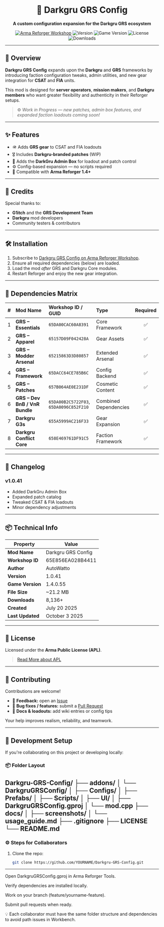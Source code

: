 <div align="center">

# 🦅 Darkgru GRS Config  
**A custom configuration expansion for the Darkgru GRS ecosystem**

[![Arma Reforger Workshop](https://img.shields.io/badge/Arma_Reforger-Workshop-1a1a1a?logo=arma&logoColor=white)](https://reforger.armaplatform.com/workshop/65E856EA028B4411-DarkgruGRSConfig)
![Version](https://img.shields.io/badge/Version-VERSION_PLACEHOLDER-blue)
![Game Version](https://img.shields.io/badge/Reforger_Compatibility-GAMEVERSION_PLACEHOLDER-green)
![License](https://img.shields.io/badge/License-APL-lightgrey)
![Downloads](https://img.shields.io/badge/Downloads-DOWNLOADS_PLACEHOLDER-brightgreen)

</div>

---

## 🧩 Overview  

**Darkgru GRS Config** expands upon the **Darkgru** and **GRS** frameworks by introducing faction configuration tweaks, admin utilities, and new gear integration for **CSAT** and **FIA** units.  

This mod is designed for **server operators**, **mission makers**, and **Darkgru members** who want greater flexibility and authenticity in their Reforger setups.  

> ⚙️ *Work in Progress — new patches, admin box features, and expanded faction loadouts coming soon!*

---

## ✨ Features  

- 🪖 Adds **GRS gear** to CSAT and FIA loadouts  
- 🎖️ Includes **Darkgru-branded patches** (WIP)  
- 🧰 Adds the **DarkGru Admin Box** for loadout and patch control  
- ⚙️ Config-based expansion — no scripts required  
- 🚀 Compatible with **Arma Reforger 1.4+**

---

## 🧠 Credits  

Special thanks to:

- **G1itch** and the **GRS Development Team**  
- **Darkgru** mod developers  
- Community testers & contributors  

---

## 🛠️ Installation  

1. Subscribe to [Darkgru GRS Config on Arma Reforger Workshop](https://reforger.armaplatform.com/workshop/65E856EA028B4411-DarkgruGRSConfig).  
2. Ensure all required dependencies (below) are loaded.  
3. Load the mod *after* GRS and Darkgru Core modules.  
4. Restart Reforger and enjoy the new gear integration.

---

## 🔗 Dependencies Matrix  

| # | Mod Name | Workshop ID / GUID | Type | Required |
|:-:|:----------|:-------------------|:------|:----------:|
| 1 | **GRS – Essentials** | `65DA00CAC60A8391` | Core Framework | ✅ |
| 2 | **GRS – Apparel** | `65157D09F042428A` | Gear Assets | ✅ |
| 3 | **GRS – Modder Arsenal** | `65215863D3D80857` | Extended Arsenal | ✅ |
| 4 | **GRS – Framework** | `65DACC64CE785B6C` | Config Backend | ✅ |
| 5 | **GRS – Patches** | `657B064AE0E231DF` | Cosmetic Content | ✅ |
| 6 | **GRS – Dev BnB / VnR Bundle** | `65DA00B2C5722F03`, `65DA0096C852F210` | Combined Dependencies | ✅ |
| 7 | **Darkgru G3s** | `655A5999AC216F33` | Gear Expansion | ✅ |
| 8 | **Darkgru Conflict Core** | `658E469761DF91C5` | Faction Framework | ✅ |

---

## 📜 Changelog  

### **v1.0.41**
- Added DarkGru Admin Box  
- Expanded patch catalog  
- Tweaked CSAT & FIA loadouts  
- Minor dependency adjustments  

---

## 📦 Technical Info  

| Property | Value |
|-----------|--------|
| **Mod Name** | Darkgru GRS Config |
| **Workshop ID** | 65E856EA028B4411 |
| **Author** | AutoWatto |
| **Version** | 1.0.41 |
| **Game Version** | 1.4.0.55 |
| **File Size** | ~21.2 MB |
| **Downloads** | 8,136+ |
| **Created** | July 20 2025 |
| **Last Updated** | October 3 2025 |

---

## 📄 License  

Licensed under the **Arma Public License (APL)**.  
> [Read More about APL](https://www.bohemia.net/community/licenses/arma-public-license)

---

## 🤝 Contributing  

Contributions are welcome!  

- 💬 **Feedback:** open an [Issue](../../issues)  
- 🧩 **Bug fixes / features:** submit a [Pull Request](../../pulls)  
- 📘 **Docs & loadouts:** add wiki entries or config tips  

Your help improves realism, reliability, and teamwork.

---

## 🧱 Development Setup

If you're collaborating on this project or developing locally:

### 📦 Folder Layout

Darkgru-GRS-Config/
├── addons/
│ └── DarkgruGRSConfig/
│ ├── Configs/
│ ├── Prefabs/
│ ├── Scripts/
│ ├── UI/
│ ├── DarkgruGRSConfig.gproj
│ └── mod.cpp
├── docs/
│ ├── screenshots/
│ └── usage_guide.md
├── .gitignore
├── LICENSE
└── README.md
---

### ⚙️ Steps for Collaborators

1. Clone the repo:
   ```bash
   git clone https://github.com/YOURNAME/Darkgru-GRS-Config.git

---
Open DarkgruGRSConfig.gproj in Arma Reforger Tools.

Verify dependencies are installed locally.

Work on your branch (feature/yourname-feature).

Submit pull requests when ready.

💡 Each collaborator must have the same folder structure and dependencies to avoid path issues in Workbench.
